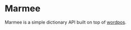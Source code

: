 # Marmee

Marmee is a simple dictionary API built on top of [wordpos](https://github.com/moos/wordpos).
